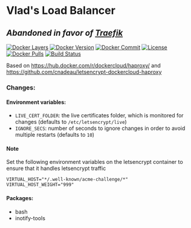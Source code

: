 # Vlad's Load Balancer

## ***Abandoned in favor of [Traefik](https://traefik.io)***

[![Docker Layers](https://images.microbadger.com/badges/image/vladgh/lb.svg)](http://microbadger.com/images/vladgh/lb)
[![Docker Version](https://images.microbadger.com/badges/version/vladgh/lb.svg)](http://microbadger.com/images/vladgh/lb)
[![Docker Commit](https://images.microbadger.com/badges/commit/vladgh/lb.svg)](http://microbadger.com/images/vladgh/lb)
[![License](https://images.microbadger.com/badges/license/vladgh/lb.svg)](http://microbadger.com/images/vladgh/lb)
[![Docker Pulls](https://img.shields.io/docker/pulls/vladgh/lb.svg)](https://hub.docker.com/r/vladgh/lb)
[![Build Status](https://travis-ci.org/vghn/docker_images.svg?branch=master)](https://travis-ci.org/vghn/docker_images)


Based on https://hub.docker.com/r/dockercloud/haproxy/ and https://github.com/cnadeau/letsencrypt-dockercloud-haproxy

### Changes:

#### Environment variables:
- `LIVE_CERT_FOLDER`: the live certificates folder, which is monitored for changes (defaults to `/etc/letsencrypt/live`)
- `IGNORE_SECS`: number of seconds to ignore changes in order to avoid multiple restarts (defaults to `10`)

#### Note
Set the following environment variables on the letsencrypt container to ensure that it handles letsencrypt traffic
```
VIRTUAL_HOST="*/.well-known/acme-challenge/*"
VIRTUAL_HOST_WEIGHT="999"
```

#### Packages:
- bash
- inotify-tools
